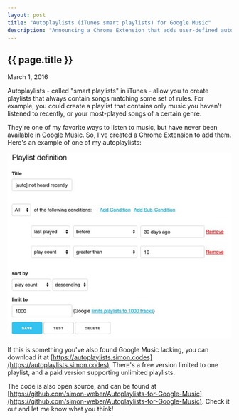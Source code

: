 ```yaml
---
layout: post
title: "Autoplaylists (iTunes smart playlists) for Google Music"
description: "Announcing a Chrome Extension that adds user-defined automatically-updating playlists to Google Music."
---
```


{{ page.title }}
----------------

<p class="meta">March 1, 2016</p>

Autoplaylists - called "smart playlists" in iTunes - allow you to create playlists that always contain songs matching some set of rules.
For example, you could create a playlist that contains only music you haven't listened to recently, or your most-played songs of a certain genre.

They're one of my favorite ways to listen to music, but have never been available in [Google Music](https://play.google.com/music/listen).
So, I've created a Chrome Extension to add them.
Here's an example of one of my autoplaylists:

<div class="figure">
<p>
<a href="https://autoplaylists.simon.codes">
<img src="/images/autoplaylists-screenshot.jpg" alt="A screenshot of Autoplaylists for Google Music showing declaration of an autoplaylist.">
</a>
</p>
</div>

If this is something you've also found Google Music lacking, you can download it at [https://autoplaylists.simon.codes](https://autoplaylists.simon.codes).
There's a free version limited to one playlist, and a paid version supporting unlimited playlists.

The code is also open source, and can be found at [https://github.com/simon-weber/Autoplaylists-for-Google-Music](https://github.com/simon-weber/Autoplaylists-for-Google-Music).
Check it out and let me know what you think!
